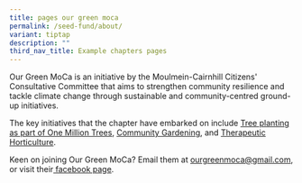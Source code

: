 ```yaml
---
title: pages our green moca
permalink: /seed-fund/about/
variant: tiptap
description: ""
third_nav_title: Example chapters pages
---
```

<p></p>
<p>Our Green MoCa is an initiative by the Moulmein-Cairnhill Citizens' Consultative
Committee that aims to strengthen community resilience and tackle climate
change through sustainable and community-centred ground-up initiatives.</p>
<p>The key initiatives that the chapter have embarked on include <a href="/all/nature-kakis-happenings/tree-planting/" rel="noopener noreferrer nofollow" target="_blank">Tree planting as part of One Million Trees</a>,
<a href="/all/nature-kakis-happenings/community-in-bloom/" rel="noopener noreferrer nofollow" target="_blank">Community Gardening</a>, and <a href="/all/nature-kakis-happenings/therapeutic-horticulture/" rel="noopener noreferrer nofollow" target="_blank">Therapeutic Horticulture</a>.</p>
<p>Keen on joining Our Green MoCa? Email them at <a href="mailto:&quot;ourgreenmoca@gmail.com&quot;" rel="noopener noreferrer nofollow" target="_blank">ourgreenmoca@gmail.com</a>,
or visit their<a href="https://www.facebook.com/OurGreenMoCa" rel="noopener noreferrer nofollow" target="_blank"> facebook page</a>.</p>